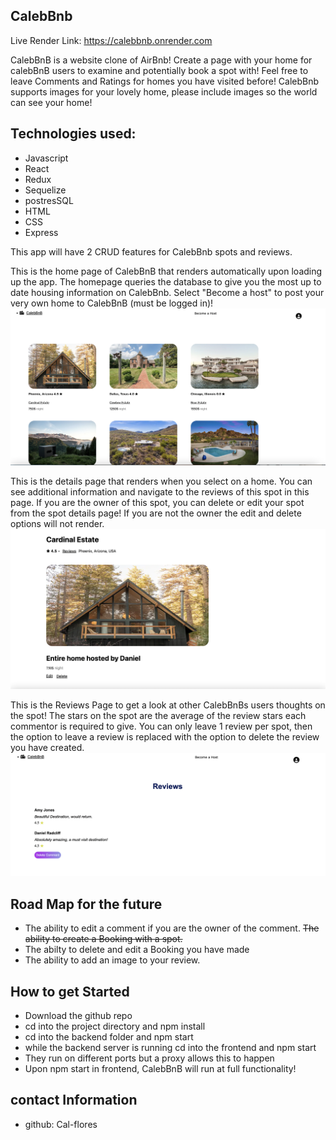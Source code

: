 ## CalebBnb

Live Render Link: https://calebbnb.onrender.com

CalebBnB is a website clone of AirBnb! Create a page with your home for calebBnB users to examine and potentially book a spot with! Feel free to leave Comments and Ratings for homes you have visited before! CalebBnb supports images for your lovely home, please include images so the world can see your home!

## Technologies used:
- Javascript
- React
- Redux
- Sequelize
- postresSQL
- HTML
- CSS
- Express

This app will have 2 CRUD features for CalebBnb spots and reviews.





This is the home page of CalebBnB that renders automatically upon loading up the app. The homepage queries the database to give you the most up to date housing information on CalebBnb. Select "Become a host" to post your very own home to CalebBnB (must be logged in)!
![homeimage](ReadmeFeatures/Homepage.png)


This is the details page that renders when you select on a home. You can see additional information and navigate to the reviews of this spot in this page. If you are the owner of this spot, you can delete or edit your spot from the spot details page! If you are not the owner the edit and delete options will not render.
![detailsimage](ReadmeFeatures/deatilspage.png)



This is the Reviews Page to get a look at other CalebBnBs users thoughts on the spot! The stars on the spot are the average of the review stars each commentor is required to give. You can only leave 1 review per spot, then the option to leave a review is replaced with the option to delete the review you have created.
![reviewsimage](ReadmeFeatures/reviewspage.png)


## Road Map for the future
- The ability to edit a comment if you are the owner of the comment.
<s> The ability to create a Booking with a spot. </s>
- The abilty to delete and edit a Booking you have made
- The ability to add an image to your review.



## How to get Started
- Download the github repo
- cd into the project directory and npm install
- cd into the backend folder and npm start
- while the backend server is running cd into the frontend and npm start
- They run on different ports but a proxy allows this to happen
- Upon npm start in frontend, CalebBnB will run at full functionality!



## contact Information

- github: Cal-flores
